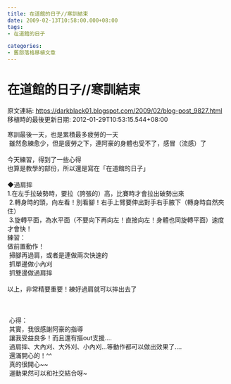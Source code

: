 ```yaml
---
title: 在道館的日子//寒訓結束
date: 2009-02-13T10:58:00.000+08:00
tags: 
- 在道館的日子

categories:
- 舊部落格移植文章
---
```


# 在道館的日子//寒訓結束

原文連結: https://darkblack01.blogspot.com/2009/02/blog-post_9827.html
移植時的最後更新日期: 2012-01-29T10:53:15.544+08:00

寒訓最後一天，也是累積最多疲勞的一天<br />&nbsp;雖然愈練愈少，但是疲勞之下，連阿豪的身體也受不了，感冒（流感）了<br /><br />今天練習，得到了一些心得<br />也算是教學的部份，所以還是寫在「在道館的日子」<br /><br /><a name='more'></a>◆過肩摔<br />1.在左手拉破勢時，要拉（誇張的）高，比賽時才會拉出破勢出來<br />&nbsp;2.轉身時的頭，向左看！別看腳！右手上臂要伸出對手右手腋下（轉身時自然夾住）<br />&nbsp;3.旋轉平面，為水平面（不要向下再向左！直接向左！身體也同旋轉平面）速度才會快！<br />練習：<br />做前置動作！<br />&nbsp;掃腳再過肩，或者是連做兩次快速的<br />&nbsp;抓單邊做小內刈<br />&nbsp;抓雙邊做過肩摔<br /><br />以上，非常精要重要！練好過肩就可以摔出去了<br /><br /><br /><br />&nbsp;心得：<br />&nbsp;其實，我很感謝阿豪的指導<br />&nbsp;讓我受益良多！而且還有摳out支援....<br />&nbsp;過肩摔、大內刈、大外刈、小內刈...等動作都可以做出效果了....<br />&nbsp;還滿開心的！^^<br />&nbsp;真的很開心~~<br />&nbsp;運動果然可以和社交結合呀~
